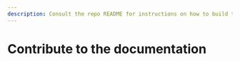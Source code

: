```yaml
---
description: Consult the repo README for instructions on how to build the website locally.
---
```


# Contribute to the documentation

